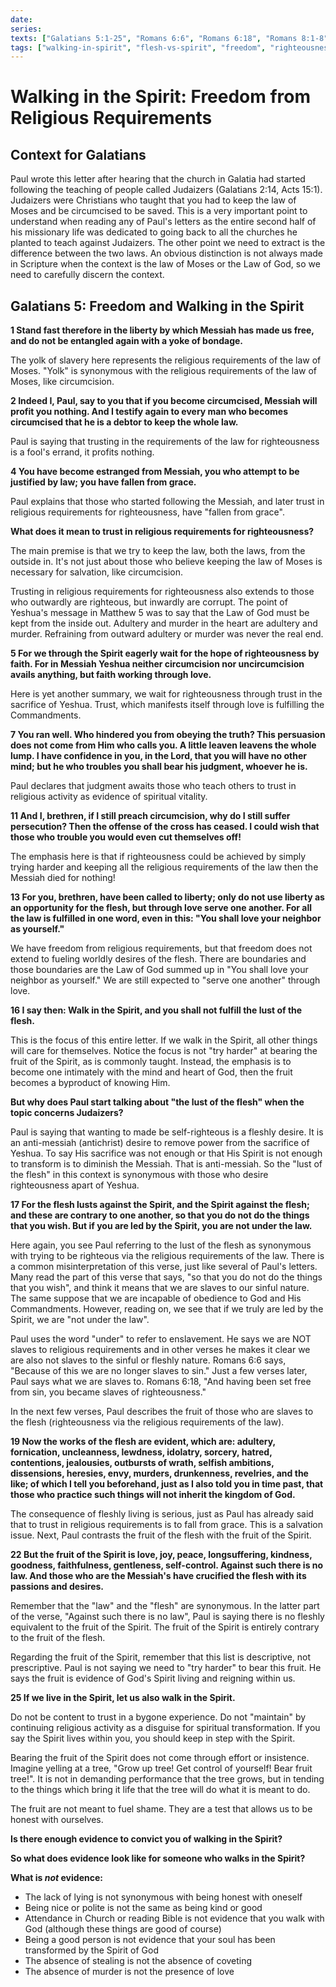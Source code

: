 ```yaml
---
date: 
series: 
texts: ["Galatians 5:1-25", "Romans 6:6", "Romans 6:18", "Romans 8:1-8", "Matthew 5:27-28"]
tags: ["walking-in-spirit", "flesh-vs-spirit", "freedom", "righteousness", "fruit-of-spirit", "crucifying-flesh", "spiritual-transformation"]
---
```


# Walking in the Spirit: Freedom from Religious Requirements

## Context for Galatians

Paul wrote this letter after hearing that the church in Galatia had started following the teaching of people called Judaizers (Galatians 2:14, Acts 15:1). Judaizers were Christians who taught that you had to keep the law of Moses and be circumcised to be saved. This is a very important point to understand when reading any of Paul's letters as the entire second half of his missionary life was dedicated to going back to all the churches he planted to teach against Judaizers. The other point we need to extract is the difference between the two laws. An obvious distinction is not always made in Scripture when the context is the law of Moses or the Law of God, so we need to carefully discern the context.

## Galatians 5: Freedom and Walking in the Spirit

**1 Stand fast therefore in the liberty by which Messiah has made us free, and do not be entangled again with a yoke of bondage.**

The yolk of slavery here represents the religious requirements of the law of Moses. "Yolk" is synonymous with the religious requirements of the law of Moses, like circumcision.

**2 Indeed I, Paul, say to you that if you become circumcised, Messiah will profit you nothing. And I testify again to every man who becomes circumcised that he is a debtor to keep the whole law.**

Paul is saying that trusting in the requirements of the law for righteousness is a fool's errand, it profits nothing.

**4 You have become estranged from Messiah, you who attempt to be justified by law; you have fallen from grace.**

Paul explains that those who started following the Messiah, and later trust in religious requirements for righteousness, have "fallen from grace".

**What does it mean to trust in religious requirements for righteousness?**

The main premise is that we try to keep the law, both the laws, from the outside in. It's not just about those who believe keeping the law of Moses is necessary for salvation, like circumcision.

Trusting in religious requirements for righteousness also extends to those who outwardly are righteous, but inwardly are corrupt. The point of Yeshua's message in Matthew 5 was to say that the Law of God must be kept from the inside out. Adultery and murder in the heart are adultery and murder. Refraining from outward adultery or murder was never the real end.

**5 For we through the Spirit eagerly wait for the hope of righteousness by faith. For in Messiah Yeshua neither circumcision nor uncircumcision avails anything, but faith working through love.**

Here is yet another summary, we wait for righteousness through trust in the sacrifice of Yeshua. Trust, which manifests itself through love is fulfilling the Commandments.

**7 You ran well. Who hindered you from obeying the truth? This persuasion does not come from Him who calls you. A little leaven leavens the whole lump. I have confidence in you, in the Lord, that you will have no other mind; but he who troubles you shall bear his judgment, whoever he is.**

Paul declares that judgment awaits those who teach others to trust in religious activity as evidence of spiritual vitality.

**11 And I, brethren, if I still preach circumcision, why do I still suffer persecution? Then the offense of the cross has ceased. I could wish that those who trouble you would even cut themselves off!**

The emphasis here is that if righteousness could be achieved by simply trying harder and keeping all the religious requirements of the law then the Messiah died for nothing!

**13 For you, brethren, have been called to liberty; only do not use liberty as an opportunity for the flesh, but through love serve one another. For all the law is fulfilled in one word, even in this: "You shall love your neighbor as yourself."**

We have freedom from religious requirements, but that freedom does not extend to fueling worldly desires of the flesh. There are boundaries and those boundaries are the Law of God summed up in "You shall love your neighbor as yourself." We are still expected to "serve one another" through love.

**16 I say then: Walk in the Spirit, and you shall not fulfill the lust of the flesh.**

This is the focus of this entire letter. If we walk in the Spirit, all other things will care for themselves. Notice the focus is not "try harder" at bearing the fruit of the Spirit, as is commonly taught. Instead, the emphasis is to become one intimately with the mind and heart of God, then the fruit becomes a byproduct of knowing Him.

**But why does Paul start talking about "the lust of the flesh" when the topic concerns Judaizers?**

Paul is saying that wanting to made be self-righteous is a fleshly desire. It is an anti-messiah (antichrist) desire to remove power from the sacrifice of Yeshua. To say His sacrifice was not enough or that His Spirit is not enough to transform is to diminish the Messiah. That is anti-messiah. So the "lust of the flesh" in this context is synonymous with those who desire righteousness apart of Yeshua.

**17 For the flesh lusts against the Spirit, and the Spirit against the flesh; and these are contrary to one another, so that you do not do the things that you wish. But if you are led by the Spirit, you are not under the law.**

Here again, you see Paul referring to the lust of the flesh as synonymous with trying to be righteous via the religious requirements of the law. There is a common misinterpretation of this verse, just like several of Paul's letters. Many read the part of this verse that says, "so that you do not do the things that you wish", and think it means that we are slaves to our sinful nature. The same suppose that we are incapable of obedience to God and His Commandments. However, reading on, we see that if we truly are led by the Spirit, we are "not under the law".

Paul uses the word "under" to refer to enslavement. He says we are NOT slaves to religious requirements and in other verses he makes it clear we are also not slaves to the sinful or fleshly nature. Romans 6:6 says, "Because of this we are no longer slaves to sin." Just a few verses later, Paul says what we are slaves to. Romans 6:18, "And having been set free from sin, you became slaves of righteousness."

In the next few verses, Paul describes the fruit of those who are slaves to the flesh (righteousness via the religious requirements of the law).

**19 Now the works of the flesh are evident, which are: adultery, fornication, uncleanness, lewdness, idolatry, sorcery, hatred, contentions, jealousies, outbursts of wrath, selfish ambitions, dissensions, heresies, envy, murders, drunkenness, revelries, and the like; of which I tell you beforehand, just as I also told you in time past, that those who practice such things will not inherit the kingdom of God.**

The consequence of fleshly living is serious, just as Paul has already said that to trust in religious requirements is to fall from grace. This is a salvation issue. Next, Paul contrasts the fruit of the flesh with the fruit of the Spirit.

**22 But the fruit of the Spirit is love, joy, peace, longsuffering, kindness, goodness, faithfulness, gentleness, self-control. Against such there is no law. And those who are the Messiah's have crucified the flesh with its passions and desires.**

Remember that the "law" and the "flesh" are synonymous. In the latter part of the verse, "Against such there is no law", Paul is saying there is no fleshly equivalent to the fruit of the Spirit. The fruit of the Spirit is entirely contrary to the fruit of the flesh.

Regarding the fruit of the Spirit, remember that this list is descriptive, not prescriptive. Paul is not saying we need to "try harder" to bear this fruit. He says the fruit is evidence of God's Spirit living and reigning within us.

**25 If we live in the Spirit, let us also walk in the Spirit.**

Do not be content to trust in a bygone experience. Do not "maintain" by continuing religious activity as a disguise for spiritual transformation. If you say the Spirit lives within you, you should keep in step with the Spirit.

Bearing the fruit of the Spirit does not come through effort or insistence. Imagine yelling at a tree, "Grow up tree! Get control of yourself! Bear fruit tree!". It is not in demanding performance that the tree grows, but in tending to the things which bring it life that the tree will do what it is meant to do.

The fruit are not meant to fuel shame. They are a test that allows us to be honest with ourselves.

**Is there enough evidence to convict you of walking in the Spirit?**

**So what does evidence look like for someone who walks in the Spirit?**

**What is *not* evidence:**

- The lack of lying is not synonymous with being honest with oneself
- Being nice or polite is not the same as being kind or good
- Attendance in Church or reading Bible is not evidence that you walk with God (although these things are good of course)
- Being a good person is not evidence that your soul has been transformed by the Spirit of God
- The absence of stealing is not the absence of coveting
- The absence of murder is not the presence of love

